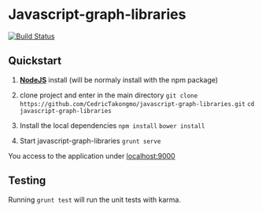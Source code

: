 # Javascript-graph-libraries

[![Build Status](https://travis-ci.org/CedricTakongmo/javascript-graph-libraries.svg?branch=master)](https://travis-ci.org/CedricTakongmo/javascript-graph-libraries)

## Quickstart

1. [**NodeJS**](https://nodejs.org/en/download/) install (will be normaly install with the npm package) 

2. clone project and enter in the main directory
`git clone https://github.com/CedricTakongmo/javascript-graph-libraries.git`
`cd javascript-graph-libraries`

3. Install the local dependencies 
`npm install`
`bower install`  

4. Start javascript-graph-libraries
`grunt serve`

You access to the application under [localhost:9000](http://localhost:9000)

## Testing

Running `grunt test` will run the unit tests with karma.

